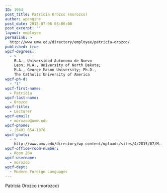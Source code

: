 ```yaml
---
ID: 1964
post_title: Patricia Orozco (morozco)
author: wpengine
post_date: 2015-07-06 08:00:00
post_excerpt: ""
layout: employee
permalink: >
  http://www.umw.edu/directory/employee/patricia-orozco/
published: true
wpcf-degrees:
  - >
    B.A., Universidad Autonoma de Nuevo
    Leon; M.A., University of North Dakota;
    M.A., George Mason University; Ph.D.,
    The Catholic University of America
wpcf-ph-d:
  - "1"
wpcf-first-name:
  - Patricia
wpcf-last-name:
  - Orozco
wpcf-title:
  - Lecturer
wpcf-email:
  - morozco@umw.edu
wpcf-phone:
  - (540) 654-1976
wpcf-photo:
  - >
    http://www.umw.edu/directory/wp-content/uploads/sites/4/2015/07/M.-Orozco.jpg
wpcf-office-room-number:
  - Room 204
wpcf-username:
  - morozco
wpcf-dept:
  - Modern Foreign Languages
---
```

Patricia Orozco (morozco)